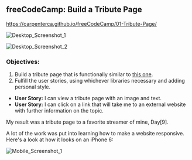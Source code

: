 ## freeCodeCamp: Build a Tribute Page

<https://carpenterca.github.io/freeCodeCamp/01-Tribute-Page/>

![Desktop_Screenshot_1](https://i.imgur.com/OpxL3O4.png)

![Desktop_Screenshot_2](https://i.imgur.com/s3EsFH1.png)

### Objectives:

1. Build a tribute page that is functionally similar to [this one](https://codepen.io/FreeCodeCamp/full/NNvBQW/).
2. Fulfill the user stories, using whichever libraries necessary and adding personal style.

  - **User Story:** I can view a tribute page with an image and text.
  - **User Story:** I can click on a link that will take me to an external website with further information on the topic.
  
My result was a tribute page to a favorite streamer of mine, Day[9]. 

A lot of the work was put into learning how to make a website responsive.
Here's a look at how it looks on an iPhone 6: 

![Mobile_Screenshot_1](https://i.imgur.com/n9HnwRa.png)
